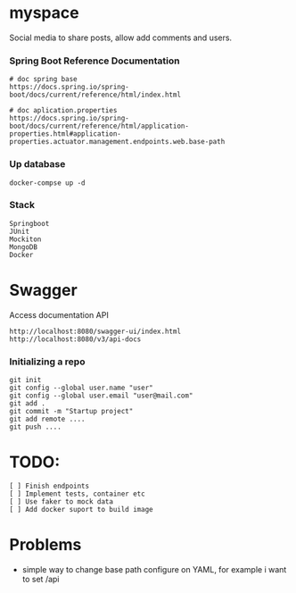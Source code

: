 # myspace
Social media to share posts, allow add comments and users.

### Spring Boot Reference Documentation

```
# doc spring base
https://docs.spring.io/spring-boot/docs/current/reference/html/index.html

# doc aplication.properties
https://docs.spring.io/spring-boot/docs/current/reference/html/application-properties.html#application-properties.actuator.management.endpoints.web.base-path
```

### Up database

```
docker-compse up -d
```

### Stack
```
Springboot
JUnit
Mockiton
MongoDB
Docker
```

# Swagger

Access documentation API
```
http://localhost:8080/swagger-ui/index.html
http://localhost:8080/v3/api-docs
```

### Initializing a repo

```
git init
git config --global user.name "user"
git config --global user.email "user@mail.com"
git add .
git commit -m "Startup project"
git add remote ....
git push ....
```

# TODO:
```
[ ] Finish endpoints
[ ] Implement tests, container etc
[ ] Use faker to mock data
[ ] Add docker suport to build image
```

# Problems
- simple way to change base path configure on YAML, for example i want to set /api

